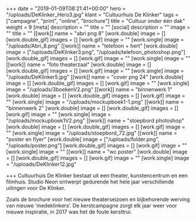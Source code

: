 +++
date = "2019-01-09T08:21:41+00:00"
hero = "/uploads/DeKlinker_Hero3.jpg"
klant = "Cultuurhuis De Klinker"
tags = ["campagne", "print", "online", "brochure"]
title = "Cultuur onder één dak"
weight = 9
[meta]
description = ""
title = ""
[social]
description = ""
image = ""
title = ""
[[work]]
name = "abri png 8"
[work.double]
image = []
[work.double_gif]
images = []
[work.gif]
image = ""
[work.single]
image = "/uploads/Abri_8.png"
[[work]]
name = "telefoon + hert"
[work.double]
image = ["/uploads/DeKlinker3.png", "/uploads/telefoon_photoshop.png"]
[work.double_gif]
images = []
[work.gif]
image = ""
[work.single]
image = ""
[[work]]
name = "foto theaterzaal"
[work.double]
image = []
[work.double_gif]
images = []
[work.gif]
image = ""
[work.single]
image = "/uploads/DeKlinker5.jpg"
[[work]]
name = "cover png 24"
[work.double]
image = []
[work.double_gif]
images = []
[work.gif]
image = ""
[work.single]
image = "/uploads/3boekenV2.png"
[[work]]
name = "binnenwerk 1"
[work.double]
image = []
[work.double_gif]
images = []
[work.gif]
image = ""
[work.single]
image = "/uploads/mockupboek1-1.png"
[[work]]
name = "binnenwerk 2"
[work.double]
image = []
[work.double_gif]
images = []
[work.gif]
image = ""
[work.single]
image = "/uploads/mockupboek1V2.png"
[[work]]
name = "stoepbord photoshop"
[work.double]
image = []
[work.double_gif]
images = []
[work.gif]
image = ""
[work.single]
image = "/uploads/stoepbord_72.jpg"
[[work]]
name = "poster en flyer"
[work.double]
image = ["/uploads/folder.png", "/uploads/poster.png"]
[work.double_gif]
images = []
[work.gif]
image = ""
[work.single]
image = ""
[[work]]
name = "wc poster"
[work.double]
image = []
[work.double_gif]
images = []
[work.gif]
image = ""
[work.single]
image = "/uploads/DeKlinker12.jpg"

+++
Cultuurhuis De Klinker bestaat uit een theater, kunstencentrum en een filmhuis. Studio Neon ontwerpt gedurende het hele jaar verschillende uitingen voor De Klinker.

Zoals de brochure voor het nieuwe theaterseizoen en bijbehorende werving van nieuwe ‘medeklinkers’. De kerstcampagne zorgt elk jaar weer voor nieuwe inspiratie, in 2017 was het de foute kersttrui.